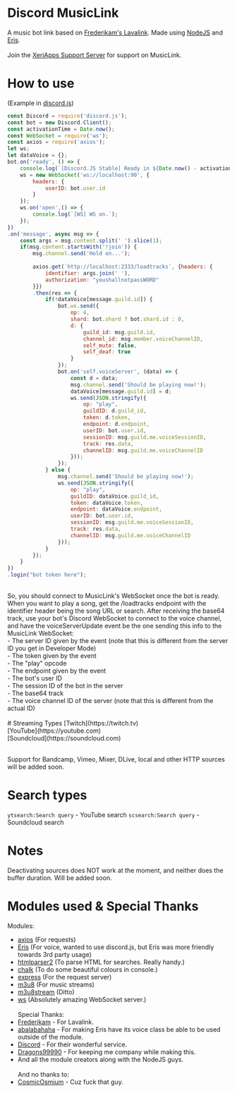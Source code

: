 # Discord MusicLink
A music bot link based on [Frederikam's Lavalink](https://github.com/Frederikam/Lavalink). Made using [NodeJS](https://nodejs.org) and [Eris](https://github.com/abalabahaha/eris).
<br><br>
Join the [XeriApps Support Server](https://discord.gg/dNN4azK) for support on MusicLink.

# How to use
(Example in [discord.js](https://discord.js.org))
```js
const Discord = require('discord.js');
const bot = new Discord.Client();
const activationTime = Date.now();
const WebSocket = require('ws');
const axios = require('axios');
let ws;
let dataVoice = {};
bot.on('ready', () => {
    console.log(`[Discord.JS Stable] Ready in ${Date.now() - activationTime}ms`);
    ws = new WebSocket('ws://localhost:90', {
        headers: {
            userID: bot.user.id
        }
    });
    ws.on('open',() => {
        console.log(`[WS] WS on.`);
    });
})
.on('message', async msg => {
    const args = msg.content.split(' ').slice(1);
    if(msg.content.startsWith('!join')) {
        msg.channel.send('Hold on...');
        
        axios.get(`http://localhost:2333/loadtracks`, {headers: {
            identifier: args.join(' '),
            authorization: "youshallnotpassWORD"
        }})
        .then(res => {
            if(!dataVoice[message.guild.id]) {
                bot.ws.send({
                    op: 4,
                    shard: bot.shard ? bot.shard.id : 0,
                    d: {
                        guild_id: msg.guild.id,
                        channel_id: msg.member.voiceChannelID,
                        self_mute: false,
                        self_deaf: true
                    }
                });
                bot.on('self.voiceServer', (data) => {
                    const d = data;
                    msg.channel.send('Should be playing now!');
                    dataVoice[message.guild.id] = d;
                    ws.send(JSON.stringify({
                        op: "play",
                        guildID: d.guild_id,
                        token: d.token,
                        endpoint: d.endpoint,
                        userID: bot.user.id,
                        sessionID: msg.guild.me.voiceSessionID,
                        track: res.data,
                        channelID: msg.guild.me.voiceChannelID
                    }));
                });
            } else {
                msg.channel.send('Should be playing now!'); 
                ws.send(JSON.stringify({
                    op: "play",
                    guildID: dataVoice.guild_id,
                    token: dataVoice.token,
                    endpoint: dataVoice.endpoint,
                    userID: bot.user.id,
                    sessionID: msg.guild.me.voiceSessionID,
                    track: res.data,
                    channelID: msg.guild.me.voiceChannelID
                }));
            }
        });
    }
})
.login("bot token here");
```
<br>
So, you should connect to MusicLink's WebSocket once the bot is ready. When you want to play a song, get the /loadtracks endpoint with the identifier header being the song URL or search. After receiving the base64 track, use your bot's Discord WebSocket to connect to the voice channel, and have the voiceServerUpdate event be the one sending this info to the MusicLink WebSocket:<br>
 - The server ID given by the event (note that this is different from the server ID you get in Developer Mode)<br>
 - The token given by the event<br>
 - The "play" opcode<br>
 - The endpoint given by the event<br>
 - The bot's user ID<br>
 - The session ID of the bot in the server<br>
 - The base64 track<br>
 - The voice channel ID of the server (note that this is different from the actual ID)
<br><br>
# Streaming Types
[Twitch](https://twitch.tv)<br>
[YouTube](https://youtube.com)<br>
[Soundcloud](https://soundcloud.com)<br><br>

Support for Bandcamp, Vimeo, Mixer, DLive, local and other HTTP sources will be added soon.
<br>
# Search types
`ytsearch:Search query` - YouTube search
`scsearch:Search query` - Soundcloud search
<br>
# Notes
Deactivating sources does NOT work at the moment, and neither does the buffer duration. Will be added soon.
<br>
# Modules used & Special Thanks
Modules: 
 - [axios](https://github.com/axios/axios) (For requests)<br>
 - [Eris](https://github.com/abalabahaha/eris) (For voice, wanted to use discord.js, but Eris was more friendly towards 3rd party usage)<br>
 - [htmlparser2](https://npmjs.com/package/htmlparser2) (To parse HTML for searches. Really handy.)<br>
 - [chalk](https://npmjs.com/package/chalk) (To do some beautiful colours in console.)<br>
 - [express](https://npmjs.com/package/express) (For the request server)<br>
 - [m3u8](https://npmjs.com/package/m3u8) (For music streams)<br>
 - [m3u8stream](https://npmjs.com/package/m3u8stream) (Ditto)<br>
 - [ws](https://npmjs.com/package/ws) (Absolutely amazing WebSocket server.)
<br><br>
Special Thanks:
 - [Frederikam](https://frederikam.com/) - For Lavalink.<br>
 - [abalabahaha](https://abal.moe) - For making Eris have its voice class be able to be used outside of the module.<br>
 - [Discord](https://discordapp.com) - For their wonderful service.<br>
 - [Dragons99990](https://youtube.com/dragons99990) - For keeping me company while making this.<br>
 - And all the module creators along with the NodeJS guys.
<br><br>
And no thanks to:
 - [CosmicOsmium](https://nishidev.com) - Cuz fuck that guy.